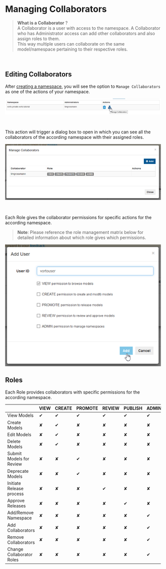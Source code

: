 # Managing Collaborators

> **What is a Collaborator** ?    
A Collaborator is a user with access to the namespace. 
A Collaborator who has Administrator access can add other collaborators and also assign roles to them.    
This way multiple users can collaborate on the same model/namespace pertaining to their respective roles.


<br />

## Editing Collaborators
After [creating a namespace](./managing_namespaces.md), you will see the option to `Manage Collaborators` as one of the actions of your namespace.

![manage collaborators action](../images/tutorials/managing_collaborators/managing_collaborators.png)

<br />

This action will trigger a dialog box to open in which you can see all the collaborators of the according namespace with their assigned roles.

![collaborators of namespace](../images/tutorials/managing_collaborators/collaborator_overview.png)

<br />

Each Role gives the collaborator permissions for specific actions for the according namespace.   
> **Note**: Please reference the role management matrix below for detailed information about which role gives which permissions.

![add collaborator](../images/tutorials/managing_collaborators/add_collaborator.png)


## Roles
Each Role provides collaborators with specific permissions for the according namespace.

|                           | VIEW | CREATE |  PROMOTE | REVIEW | PUBLISH | ADMIN |
|---------------------------|------|--------|----------|--------|---------|-------|
| View Models               | ✔    | ✔      | ✔        | ✔      | ✔       | ✔     |
| Create Models             | ✘    | ✔      | ✘        | ✘      | ✘       | ✘     |
| Edit Models               | ✘    | ✔      | ✘        | ✘      | ✘       | ✘     |
| Delete Models             | ✘    | ✔      | ✘        | ✘      | ✘       | ✘     |
| Submit Models for Review  | ✘    | ✘      | ✔        | ✘      | ✘       | ✘     |
| Deprecate Models          | ✘    | ✘      | ✔        | ✘      | ✘       | ✘     |
| Initiate Release process  | ✘    | ✘      | ✘        | ✔      | ✘       | ✘     |
| Approve Releases          | ✘    | ✘      | ✘        | ✘      | ✔       | ✘     |
| Add/Remove Namespace      | ✘    | ✘      | ✘        | ✘      | ✘       | ✔     |
| Add Collaborators         | ✘    | ✘      | ✘        | ✘      | ✘       | ✔     |
| Remove Collaborators      | ✘    | ✘      | ✘        | ✘      | ✘       | ✔     |
| Change Collaborator Roles | ✘    | ✘      | ✘        | ✘      | ✘       | ✔     |
